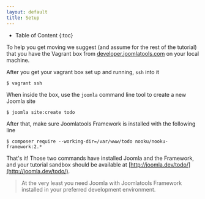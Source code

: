 ```yaml
---
layout: default
title: Setup
---
```


* Table of Content
{:toc}

To help you get moving we suggest (and assume for the rest of the tutorial) that you have the Vagrant box from
[developer.joomlatools.com](http://developer.joomlatools.com/tools/vagrant/introduction.html) on your local machine.

After you get your vagrant box set up and running, `ssh` into it

    $ vagrant ssh

When inside the box, use the `joomla` command line tool to create a new Joomla site

    $ joomla site:create todo

After that, make sure Joomlatools Framework is installed with the following line

    $ composer require --working-dir=/var/www/todo nooku/nooku-framework:2.*

That's it! Those two commands have installed Joomla and the Framework, and your tutorial sandbox
should be available at [http://joomla.dev/todo/](http://joomla.dev/todo/).

>At the very least you need Joomla with Joomlatools Framework installed in your preferred development environment.
